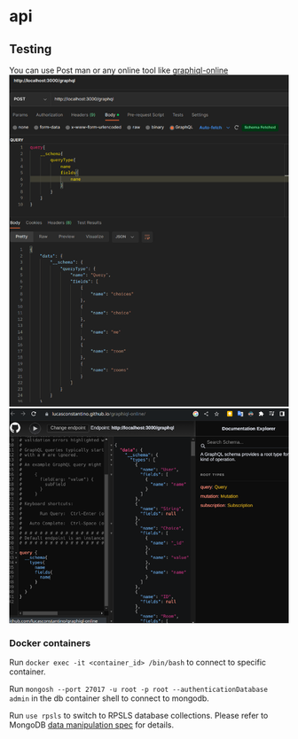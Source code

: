 # api


## Testing
You can use Post man or any online tool like [graphiql-online](https://lucasconstantino.github.io/graphiql-online/)
![img.png](docs/img/schema_request_postman.png)
![img.png](docs/img/schema_request_graphiql.png)

### Docker containers
Run `docker exec -it <container_id> /bin/bash` to connect to specific container.

Run `mongosh --port 27017 -u root -p root --authenticationDatabase admin` in the db container shell to connect to mongodb.  

Run `use rpsls` to switch to RPSLS database collections.
Please refer to MongoDB [data manipulation spec](https://www.mongodb.com/docs/manual/crud/) for details.


